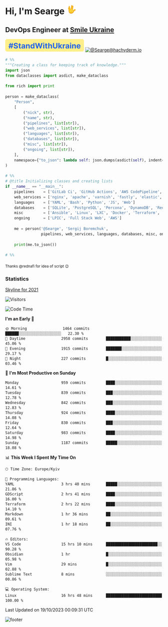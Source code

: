 # Hi, I'm Searge <img src="images/vulcan.webp" style="display: inline-block; margin: 0; height: 2rem" alt="Vulcan salute" />

## DevOps Engineer at [Smile Ukraine](https://smile-ukraine.com/en)

[![Stand With Ukraine](https://raw.githubusercontent.com/vshymanskyy/StandWithUkraine/main/badges/StandWithUkraine.svg)](https://stand-with-ukraine.pp.ua)
<a rel="me" href="https://hachyderm.io/@Searge">![@Searge@hachyderm.io](https://img.shields.io/badge/-@Searge-%232B90D9?logo=mastodon&logoColor=white)</a>

```python
# %%
"""Creating a class for keeping track of knowledge."""
import json
from dataclasses import asdict, make_dataclass

from rich import print

person = make_dataclass(
    "Person",
    [
        ("nick", str),
        ("name", str),
        ("pipelines", list[str]),
        ("web_services", list[str]),
        ("languages", list[str]),
        ("databases", list[str]),
        ("misc", list[str]),
        ("ongoing", list[str]),
    ],
    namespace={"to_json": lambda self: json.dumps(asdict(self), indent=4)},
)

# %%
# @title Initializing classes and creating lists
if __name__ == "__main__":
    pipelines    = ['GitLab Ci', 'GitHub Actions', 'AWS CodePipeline', 'Jenkins']
    web_services = ['nginx', 'apache', 'varnish', 'fastly', 'elastic', 'solr']
    languages    = ['YAML', 'Bash', 'Python', 'JS', 'Web']
    databases    = ['SQLite', 'PostgreSQL', 'Percona', 'DynamoDB', 'Redis']
    misc         = ['Ansible', 'Linux', 'LXC', 'Docker', 'Terraform', 'AWS']
    ongoing      = ['LPIC', 'Full Stack Web', 'AWS']

    me = person('@Searge', 'Sergij Boremchuk',
                pipelines, web_services, languages, databases, misc, ongoing)

    print(me.to_json())

# %%

```

<sub>Thanks @rednafi for idea of script :wink:</sub>

### Statistics

[Skyline for 2021](https://skyline.github.com/Searge/2021)

![Visitors](https://komarev.com/ghpvc/?username=searge&label=Profile%20views&color=0e75b6&style=flat) 
<!--START_SECTION:waka-->
![Code Time](http://img.shields.io/badge/Code%20Time-2%2C286%20hrs%2036%20mins-blue)

**I'm an Early 🐤** 

```text
🌞 Morning                1464 commits        ██████░░░░░░░░░░░░░░░░░░░   22.30 % 
🌆 Daytime                2958 commits        ███████████░░░░░░░░░░░░░░   45.06 % 
🌃 Evening                1915 commits        ███████░░░░░░░░░░░░░░░░░░   29.17 % 
🌙 Night                  227 commits         █░░░░░░░░░░░░░░░░░░░░░░░░   03.46 % 
```
📅 **I'm Most Productive on Sunday** 

```text
Monday                   959 commits         ████░░░░░░░░░░░░░░░░░░░░░   14.61 % 
Tuesday                  839 commits         ███░░░░░░░░░░░░░░░░░░░░░░   12.78 % 
Wednesday                842 commits         ███░░░░░░░░░░░░░░░░░░░░░░   12.83 % 
Thursday                 924 commits         ████░░░░░░░░░░░░░░░░░░░░░   14.08 % 
Friday                   830 commits         ███░░░░░░░░░░░░░░░░░░░░░░   12.64 % 
Saturday                 983 commits         ████░░░░░░░░░░░░░░░░░░░░░   14.98 % 
Sunday                   1187 commits        █████░░░░░░░░░░░░░░░░░░░░   18.08 % 
```


📊 **This Week I Spent My Time On** 

```text
🕑︎ Time Zone: Europe/Kyiv

💬 Programming Languages: 
YAML                     3 hrs 40 mins       █████░░░░░░░░░░░░░░░░░░░░   21.86 % 
GDScript                 2 hrs 41 mins       ████░░░░░░░░░░░░░░░░░░░░░   16.00 % 
Terraform                2 hrs 22 mins       ████░░░░░░░░░░░░░░░░░░░░░   14.10 % 
Markdown                 1 hr 36 mins        ██░░░░░░░░░░░░░░░░░░░░░░░   09.61 % 
INI                      1 hr 18 mins        ██░░░░░░░░░░░░░░░░░░░░░░░   07.76 % 

🔥 Editors: 
VS Code                  15 hrs 10 mins      ███████████████████████░░   90.28 % 
Obsidian                 1 hr                █░░░░░░░░░░░░░░░░░░░░░░░░   05.98 % 
Vim                      29 mins             █░░░░░░░░░░░░░░░░░░░░░░░░   02.88 % 
Sublime Text             8 mins              ░░░░░░░░░░░░░░░░░░░░░░░░░   00.86 % 

💻 Operating System: 
Linux                    16 hrs 48 mins      █████████████████████████   100.00 % 
```


 Last Updated on 19/10/2023 00:09:31 UTC
<!--END_SECTION:waka-->

![footer](https://capsule-render.vercel.app/api?type=waving&color=gradient&customColorList=14,21&height=82&section=footer)
